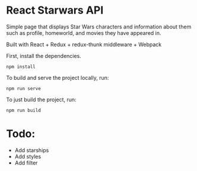 # React Starwars API

Simple page that displays Star Wars characters and information about them such as profile, homeworld, and movies they have appeared in.

Built with React + Redux + redux-thunk middleware + Webpack

First, install the dependencies.

```
npm install
```

To build and serve the project locally, run:

```
npm run serve
```

To just build the project, run:

```
npm run build
```

# Todo:
- Add starships
- Add styles
- Add filter
